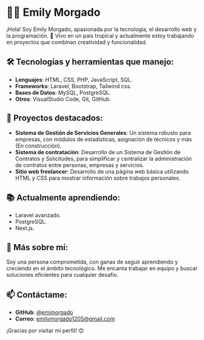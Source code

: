 # 👩‍💻 Emily Morgado

¡Hola! Soy Emily Morgado, apasionada por la tecnología, el desarrollo web y la programación. 🌟 Vivo en un país tropical y actualmente estoy trabajando en proyectos que combinan creatividad y funcionalidad.

## 🛠️ Tecnologías y herramientas que manejo:
- **Lenguajes**: HTML, CSS, PHP, JavaScript, SQL.
- **Frameworks**: Laravel, Bootstrap, Tailwind css.
- **Bases de Datos**: MySQL, PostgreSQL.
- **Otros**: VisualStudio Code, Git, GitHub.

## 🚀 Proyectos destacados:
- **Sistema de Gestión de Servicios Generales**: Un sistema robusto para empresas, con módulos de estadísticas, asignación de técnicos y más (En construcción).
- **Sistema de contratación**: Desarrollo de un Sistema de Gestión de Contratos y Solicitudes, para simplificar y centralizar la administración de contratos entre personas, empresas y servicios.
- **Sitio web freelancer**: Desarrollo de una página web básica utilizando HTML y CSS para mostrar información sobre trabajos personales.

## 📚 Actualmente aprendiendo:
- Laravel avanzado.
- PostgreSQL.
- Next.js.

## 🌱 Más sobre mí:
Soy una persona comprometida, con ganas de seguir aprendiendo y creciendo en el ámbito tecnológico. Me encanta trabajar en equipo y buscar soluciones eficientes para cualquier desafío.

## 📫 Contáctame:
- **GitHub**: [@emimorgado](https://github.com/emimorgado)
- **Correo**: emilymorgado1205@gmail.com

¡Gracias por visitar mi perfil! 😊
